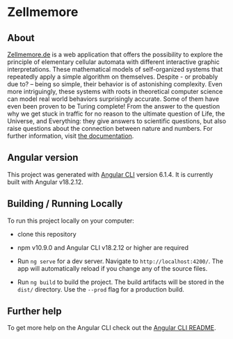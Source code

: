 # Zellmemore

## About

[Zellmemore.de](http://zellmemore.de/#/home) is a web application that offers the possibility to explore the principle of elementary cellular automata with different interactive graphic interpretations. 
These mathematical models of self-organized systems that repeatedly apply a simple algorithm on themselves. Despite - or probably due to? – being so simple, their behavior is of astonishing complexity. 
Even more intriguingly, these systems with roots in theoretical computer science can model real world behaviors surprisingly accurate. Some of them have even been proven to be Turing complete! 
From the answer to the question why we get stuck in traffic for no reason to the ultimate question of Life, the Universe, and Everything: they give answers to scientific questions, but also raise questions about the connection between nature and numbers.
For further information, visit [the documentation](https://franziskaschneider.jimdofree.com/portfolio/zell-me-more/).

## Angular version

This project was generated with [Angular CLI](https://github.com/angular/angular-cli) version 6.1.4.
It is currently built with Angular v18.2.12.

## Building / Running Locally

To run this project locally on your computer:

- clone this repository
- npm v10.9.0 and Angular CLI v18.2.12 or higher are required

- Run `ng serve` for a dev server. Navigate to `http://localhost:4200/`. The app will automatically reload if you change any of the source files.
- Run `ng build` to build the project. The build artifacts will be stored in the `dist/` directory. Use the `--prod` flag for a production build.

## Further help

To get more help on the Angular CLI check out the [Angular CLI README](https://github.com/angular/angular-cli/blob/master/README.md).